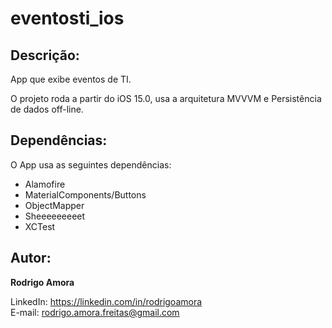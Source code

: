 # eventosti_ios
Descrição:
----------
App que exibe eventos de TI.

O projeto roda a partir do iOS 15.0, usa a arquitetura MVVVM e Persistência de dados off-line.

Dependências:
-------------
O App usa as seguintes dependências:

* Alamofire
* MaterialComponents/Buttons
* ObjectMapper
* Sheeeeeeeeet
* XCTest

Autor:
------
<b>Rodrigo Amora</b>

LinkedIn: https://linkedin.com/in/rodrigoamora <br>
E-mail: rodrigo.amora.freitas@gmail.com

